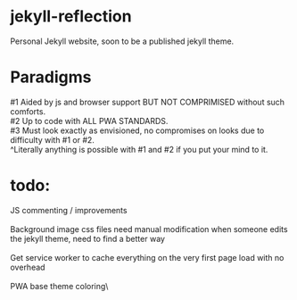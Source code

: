 # jekyll-reflection
Personal Jekyll website, soon to be a published jekyll theme.

# Paradigms
\#1 Aided by js and browser support BUT NOT COMPRIMISED without such comforts.\
\#2 Up to code with ALL PWA STANDARDS.\
\#3 Must look exactly as envisioned, no compromises on looks due to difficulty with #1 or #2.\
^Literally anything is possible with #1 and #2 if you put your mind to it.

# todo:
JS commenting / improvements\
\
Background image css files need manual modification when someone edits the jekyll theme, need to find a better way\
\
Get service worker to cache everything on the very first page load with no overhead\
\
PWA base theme coloring\
